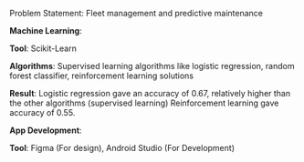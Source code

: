 Problem Statement: Fleet management and predictive maintenance

**Machine Learning**:

**Tool**: Scikit-Learn

**Algorithms**: Supervised learning algorithms like logistic regression, random forest classifier, reinforcement learning solutions

**Result**: Logistic regression gave an accuracy of 0.67, relatively higher than the other algorithms (supervised learning)
        Reinforcement learning gave accuracy of 0.55.

**App Development**:

**Tool**: Figma (For design), Android Studio (For Development)
